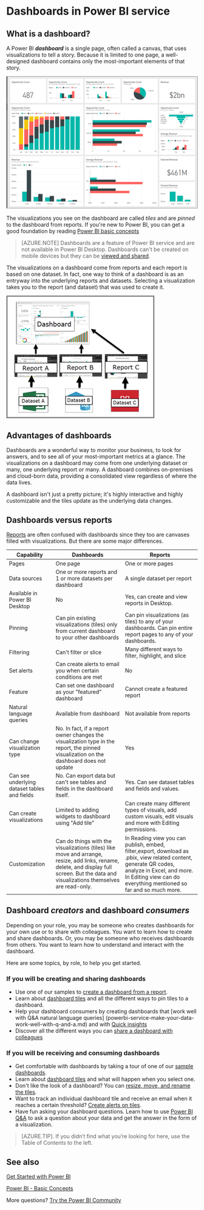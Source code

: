 ﻿<properties
   pageTitle="what is a Power BI dashboard?"
   description="Dashboards are a key feature of Power BI service."
   services="powerbi"
   documentationCenter=""
   authors="mihart"
   manager="erikre"
   backup=""
   editor=""
   tags=""
   qualityFocus="monitoring"
   qualityDate="04/05/2017"/>

<tags
   ms.service="powerbi"
   ms.devlang="NA"
   ms.topic="article"
   ms.tgt_pltfrm="NA"
   ms.workload="powerbi"
   ms.date="04/14/2017"
   ms.author="mihart"/>

# Dashboards in Power BI service

##  What is a dashboard?

A Power BI ***dashboard*** is a single page, often called a canvas, that uses visualizations to tell a story. Because it is limited to one page, a well-designed dashboard contains only the most-important elements of that story. 

![](media/powerbi-service-dashboards/power-bi-dashboard2.png)

The visualizations you see on the dashboard are called *tiles* and are *pinned* to the dashboard from reports. If you're new to Power BI, you can get a good foundation by reading [Power BI basic concepts](powerbi-service-basic-concepts.md)

>[AZURE.NOTE] Dashboards are a feature of Power BI service and are not available in Power BI Desktop. Dashboards can't be created on mobile devices but they can be [viewed and shared](powerbi-mobile-create-dashboard.md).

The visualizations on a dashboard come from reports and each report is based on one dataset. In fact, one way to think of a dashboard is as an entryway into the underlying reports and datasets. Selecting a visualization takes you to the report (and dataset) that was used to create it.

![](media/powerbi-service-dashboards/power-bi-diagram.png)

##    Advantages of dashboards

Dashboards are a wonderful way to monitor your business, to look for answers, and to see all of your most-important metrics at a glance. The visualizations on a dashboard may come from one underlying dataset or many, one underlying report or many. A dashboard combines on-premises and cloud-born data, providing a consolidated view regardless of where the data lives.

A dashboard isn't just a pretty picture; it's highly interactive and highly customizable and the tiles update as the underlying data changes.

##    Dashboards versus reports

[Reports](powerbi-service-reports.md) are often confused with dashboards since they too are canvases filled with visualizations. But there are some major differences.  


|Capability  |Dashboards  |Reports  |
|---------|---------|---------|
|Pages       |  One page       | One or more pages        |
|Data sources     | One or more reports and 1 or more datasets per dashboard       | A single dataset per report       |
|Available in Power BI Desktop  | No  | Yes, can create and view reports in Desktop.
|Pinning   | Can pin existing visualizations (tiles) only from current dashboard to your other dashboards  | Can pin visualizations (as tiles) to any of your dashboards. Can pin entire report pages to any of your dashboards.| |Subscribe    | Can't subscribe to a dashboard        | Can subscribe to report pages        |
|Filtering     | Can't filter or slice       | Many different ways to filter, highlight, and slice        |
|Set alerts     | Can create alerts to email you when certain conditions are met     |  No       |
|Feature    | Can set one dashboard as your "featured" dashboard        | Cannot create a featured report        |
|Natural language queries     | Available from dashboard        | Not available from reports        |
|Can change visualization type     | No. In fact, if a report owner changes the visualization type in the report, the pinned visualization on the dashboard does not update        | Yes        |
|Can see underlying dataset tables and fields | No. Can export data but can't see tables and fields in the dashboard itself.        | Yes. Can see dataset tables and fields and values.
|Can create visualizations  | Limited to adding widgets to dashboard using "Add tile"   | Can create many different types of visuals, add custom visuals, edit visuals and more with Editing permissions.   |
|Customization  | Can do things with the visualizations (tiles) like move and arrange, resize, add links, rename, delete, and display full screen. But the data and visualizations themselves are read-only. | In Reading view you can publish, embed, filter,export, download as .pbix, view related content, generate QR codes, analyze in Excel, and more.  In Editing view can do everything mentioned so far and so much more.



##  Dashboard ***creators*** and dashboard ***consumers***  
Depending on your role, you may be someone who creates dashboards for your own use or to share with colleagues. You want to learn how to create and share dashboards. Or, you may be someone who receives dashboards from others. You want to learn how to understand and interact with the dashboard.

Here are some topics, by role, to help you get started. 

###    If you will be creating and sharing dashboards
-  Use one of our samples to [create a dashboard from a report](powerbi-service-create-a-dashboard.md). 
-  Learn about [dashboard tiles](powerbi-service-dashboard-tiles.md) and all the different ways to pin tiles to a dashboard.
- Help your dashboard consumers by creating dashboards that [work well with Q&A natural language queries] (powerbi-service-make-your-data-work-well-with-q-and-a.md) and with [Quick insights](powerbi-service-auto-insights-optimize.md)
- Discover all the different ways you can [share a dashboard with colleagues](powerbi-service-how-should-i-share-my-dashboard.md)

###    If you will be receiving and consuming dashboards
-  Get comfortable with dashboards by taking a tour of one of our [sample dashboards](powerbi-sample-tutorial-connect-to-the-samples.md). 
-  Learn about [dashboard tiles](powerbi-service-dashboard-tiles.md) and what will happen when you select one.
-  Don't like the look of a dashboard?  You can [resize, move, and rename the tiles](powerbi-service-edit-a-tile-in-a-dashboard.md).
- Want to track an individual dashboard tile and receive an email when it reaches a certain threshold? [Create alerts on tiles](powerbi-service-set-data-alerts.md).
- Have fun asking your dashboard questions. Learn how to use [Power BI Q&A](powerbi-service-how-to-use-q-and-a) to ask a question about your data and get the answer in the form of a visualization.

>[AZURE.TIP].  If you didn’t find what you’re looking for here, use the Table of Contents to the left.




## See also

[Get Started with Power BI](powerbi-service-get-started.md)

[Power BI - Basic Concepts](powerbi-service-basic-concepts.md)

More questions? [Try the Power BI Community](http://community.powerbi.com/)
